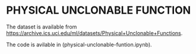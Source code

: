 # PHYSICAL UNCLONABLE FUNCTION
The dataset is available from https://archive.ics.uci.edu/ml/datasets/Physical+Unclonable+Functions.

The code is avilable in (physical-unclonable-funtion.ipynb).
